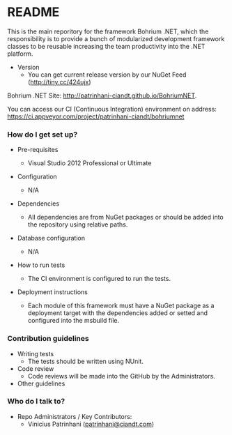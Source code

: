 # README #

This is the main reporitory for the framework Bohrium .NET, which the responsibility is to provide a bunch of modularized development framework classes to be reusable increasing the team productivity into the .NET platform.

* Version
  * You can get current release version by our NuGet Feed (http://tiny.cc/424ujx)

Bohrium .NET Site: http://patrinhani-ciandt.github.io/BohriumNET.

You can access our CI (Continuous Integration) environment on address:
https://ci.appveyor.com/project/patrinhani-ciandt/bohriumnet

### How do I get set up? ###

* Pre-requisites
  * Visual Studio 2012 Professional or Ultimate

* Configuration
  * N/A
* Dependencies
  * All dependencies are from NuGet packages or should be added into the repository using relative paths.

* Database configuration
  * N/A

* How to run tests
  * The CI environment is configured to run the tests.
  
* Deployment instructions
  * Each module of this framework must have a NuGet package as a deployment target with the dependencies added or setted and configured into the msbuild file.

### Contribution guidelines ###

* Writing tests
  * The tests should be written using NUnit.
* Code review
  * Code reviews will be made into the GitHub by the Administrators.
* Other guidelines

### Who do I talk to? ###

* Repo Administrators / Key Contributors:
  * Vinicius Patrinhani (patrinhani@ciandt.com)

